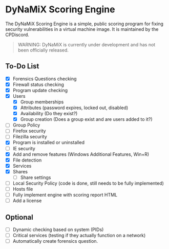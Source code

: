 # DyNaMiX Scoring Engine

The DyNaMiX Scoring Engine is a simple, public scoring program for fixing security vulnerabilities in a virtual machine image. It is maintained by the CPDiscord.

> WARNING: DyNaMiX is currently under development and has not been officially released.

## To-Do List
- [X] Forensics Questions checking
- [X] Firewall status checking
- [X] Program update checking
- [X] Users
  - [X] Group memberships
  - [X] Attributes (password expires, locked out, disabled)
  - [X] Availability (Do they exist?)
  - [X] Group creation (Does a group exist and are users added to it?)
- [ ] Group Policy
- [ ] Firefox security
- [ ] Filezilla security
- [X] Program is installed or uninstalled
- [ ] IE security
- [X] Add and remove features (Windows Additional Features, Win+R)
- [X] File detection
- [X] Services
- [X] Shares
  - [ ] Share settings
- [ ] Local Security Policy (code is done, still needs to be fully implemented)
- [ ] Hosts file
- [ ] Fully implement engine with scoring report HTML
- [ ] Add a license

## Optional
- [ ] Dynamic checking based on system (PIDs)
- [ ] Critical services (testing if they actually function on a network)
- [ ] Automatically create forensics question.
